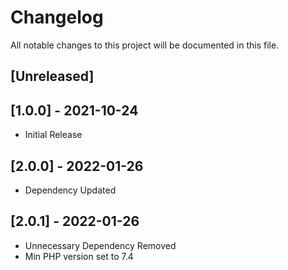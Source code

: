 # Changelog
All notable changes to this project will be documented in this file.

## [Unreleased]


## [1.0.0] - 2021-10-24
- Initial Release

## [2.0.0] - 2022-01-26
- Dependency Updated

## [2.0.1] - 2022-01-26
- Unnecessary Dependency Removed
- Min PHP version set to 7.4
